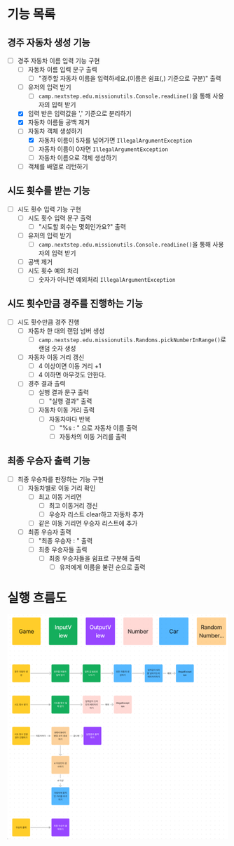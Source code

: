 # 기능 목록

## 경주 자동차 생성 기능
- [ ] 경주 자동차 이름 입력 기능 구현
  - [ ] 자동차 이름 입력 문구 출력
    - [ ] "경주할 자동차 이름을 입력하세요.(이름은 쉼표(,) 기준으로 구분)" 출력
  - [ ] 유저의 입력 받기
    - [ ] `camp.nextstep.edu.missionutils.Console.readLine()`을 통해 사용자의 입력 받기
  - [x] 입력 받은 입력값을 ',' 기준으로 분리하기
  - [x] 자동차 이름들 공백 제거
  - [ ] 자동차 객체 생성하기
    - [x] 자동차 이름이 5자를 넘어가면 `IllegalArgumentException`
    - [ ] 자동차 이름이 0자면 `IllegalArgumentException`
    - [ ] 자동차 이름으로 객체 생성하기
  - [ ] 객체를 배열로 리턴하기

## 시도 횟수를 받는 기능
- [ ] 시도 횟수 입력 기능 구현
  - [ ] 시도 횟수 입력 문구 출력
    - [ ] "시도할 회수는 몇회인가요?" 출력
  - [ ] 유저의 입력 받기
    - [ ] `camp.nextstep.edu.missionutils.Console.readLine()`을 통해 사용자의 입력 받기
  - [ ] 공백 제거
  - [ ] 시도 횟수 예외 처리
    - [ ] 숫자가 아니면 예외처리 `IllegalArgumentException`

## 시도 횟수만큼 경주를 진행하는 기능
- [ ] 시도 횟수만큼 경주 진행
  - [ ] 자동차 한 대의 랜덤 넘버 생성
    - [ ] `camp.nextstep.edu.missionutils.Randoms.pickNumberInRange()`로 랜덤 숫자 생성
  - [ ] 자동차 이동 거리 갱신
    - [ ] 4 이상이면 이동 거리 +1
    - [ ] 4 이하면 아무것도 안한다.
  - [ ] 경주 결과 출력
    - [ ] 실행 결과 문구 출력
      - [ ] "실행 결과" 출력
    - [ ] 자동차 이동 거리 출력
      - [ ] 자동차마다 반복
        - [ ] "%s : " 으로 자동차 이름 출력
        - [ ] 자동차의 이동 거리를 출력

## 최종 우승자 출력 기능
- [ ] 최종 우승자를 판정하는 기능 구현
  - [ ] 자동차별로 이동 거리 확인
    - [ ] 최고 이동 거리면 
      - [ ] 최고 이동거리 갱신
      - [ ] 우승자 리스트 clear하고 자동차 추가
    - [ ] 같은 이동 거리면 우승자 리스트에 추가
  - [ ] 최종 우승자 출력
    - [ ] "최종 우승자 : " 출력
    - [ ] 최종 우승자들 출력
      - [ ] 최종 우승자들을 쉼표로 구분해 출력
        - [ ] 유저에게 이름을 불린 순으로 출력

# 실행 흐름도

![img.png](flow.png)
